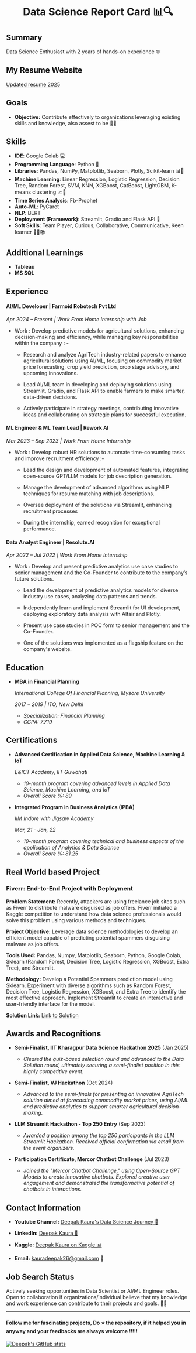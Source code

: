   # <h1 align="center"> Data Science Report Card 📊🔍</h1>

## Summary
Data Science Enthusiast with 2 years of hands-on experience 🌐

## My Resume Website
[Updated resume 2025](https://dour-myth-4e0.notion.site/Deepak-Kaura-s-Resume-62f99154d8eb4fa19ad97768b0811603)

## Goals
* **Objective:** Contribute effectively to organizations leveraging existing skills and knowledge, also assest to be 💼🤝

## **Skills**

- **IDE**: Google Colab 💻
- **Programming Language**: Python 🐍
- **Libraries**: Pandas, NumPy, Matplotlib, Seaborn, Plotly, Scikit-learn 📊🔮
- **Machine Learning**: Linear Regression, Logistic Regression, Decision Tree, Random Forest, SVM, KNN, XGBoost, CatBoost, LightGBM, K-means clustering 📈🌲
- **Time Series Analysis**: Fb-Prophet
- **Auto-ML**: PyCaret
- **NLP**: BERT
- **Deployment (Framework)**: Streamlit, Gradio and Flask API 🚀
- **Soft Skills**: Team Player, Curious, Collaborative, Communicative, Keen learner 🤝💬📚

## **Additional Learnings**

- **Tableau**
- **MS SQL**


## **Experience**

#### **AI/ML Developer | Farmoid Robotech Pvt Ltd**

*Apr 2024 – Present | Work From Home Internship with Job*

* Work : Develop predictive models for agricultural solutions, enhancing decision-making and efficiency, while managing key responsibilities within the company : -


  * Research and analyze AgriTech industry-related papers to enhance agricultural solutions using AI/ML, focusing on commodity market price forecasting, crop yield   prediction, crop stage advisory, and upcoming innovations.
 
  * Lead AI/ML team in developing and deploying solutions using Streamlit, Gradio, and Flask API to enable farmers to make smarter, data-driven decisions.
 
  * Actively participate in strategy meetings, contributing innovative ideas and collaborating on strategic plans for successful execution.


#### **ML Engineer & ML Team Lead | Rework AI**

*Mar 2023 – Sep 2023 | Work From Home Internship*

* Work : Develop robust HR solutions to automate time-consuming tasks and improve recruitment efficiency :-

  * Lead the design and development of automated features, integrating open-source GPT/LLM models for job description generation.
 
  * Manage the development of advanced algorithms using NLP techniques for resume matching with job descriptions.
 
  * Oversee deployment of the solutions via Streamlit, enhancing recruitment processes
 
  * During the internship, earned recognition for exceptional performance.


#### **Data Analyst Engineer | Resolute.AI**

*Apr 2022 – Jul 2022 | Work From Home Internship*

* Work : Develop and present predictive analytics use case studies to senior management and the Co-Founder to contribute to the company’s future solutions.

   * Lead the development of predictive analytics models for diverse industry use cases, analyzing data patterns and trends.
 
   * Independently learn and implement Streamlit for UI development, deploying exploratory data analysis with Altair and Plotly.
 
   * Present use case studies in POC form to senior management and the Co-Founder.
 
   * One of the solutions was implemented as a flagship feature on the company's website.


## **Education**

- **MBA in Financial Planning**
  
  *International College Of Financial Planning, Mysore University*
  
  *2017 – 2019 | ITO, New Delhi*
  - *Specialization: Financial Planning*
  - *CGPA: 7.719*

## **Certifications**

- **Advanced Certification in Applied Data Science, Machine Learning & IoT**
  
  *E&ICT Academy, IIT Guwahati*
  - *10-month program covering advanced levels in Applied Data Science, Machine Learning, and IoT*
  - *Overall Score %: 89*

- **Integrated Program in Business Analytics (IPBA)**
 
  *IIM Indore with Jigsaw Academy*
  
  *Mar, 21 - Jan, 22*
  - *10-month program covering technical and business aspects of the application of Analytics & Data Science*
  - *Overall Score %: 81.25*

## Real World based Project

### **Fiverr: End-to-End Project with Deployment**

**Problem Statement:**
Recently, attackers are using freelance job sites such as Fiverr to distribute malware disguised as job offers. Fiverr initiated a Kaggle competition to understand how data science professionals would solve this problem using various methods and techniques.

**Project Objective:**
Leverage data science methodologies to develop an efficient model capable of predicting potential spammers disguising malware as job offers.

**Tools Used:**
Pandas, Numpy, Matplotlib, Seaborn, Python, Google Colab, Sklearn (Random Forest, Decision Tree, Logistic Regression, XGBoost, Extra Tree), and Streamlit.

**Methodology:**
Develop a Potential Spammers prediction model using Sklearn. Experiment with diverse algorithms such as Random Forest, Decision Tree, Logistic Regression, XGBoost, and Extra Tree to identify the most effective approach. Implement Streamlit to create an interactive and user-friendly interface for the model.

**Solution Link:** [Link to Solution](https://www.kaggle.com/code/deepakkaura/fiverr-end-to-end-project-includes-deployment)



## **Awards and Recognitions**

- **Semi-Finalist, IIT Kharagpur Data Science Hackathon 2025**
  (Jan 2025)
  - *Cleared the quiz-based selection round and advanced to the Data Solution round, ultimately securing a semi-finalist position in this highly competitive event.*

- **Semi-Finalist, VJ Hackathon**
  (Oct 2024)
  - *Advanced to the semi-finals for presenting an innovative AgriTech solution aimed at forecasting commodity market prices, using AI/ML and predictive analytics to support smarter agricultural decision-making.*
 
- **LLM Streamlit Hackathon - Top 250 Entry**
  (Sep 2023)
  - *Awarded a position among the top 250 participants in the LLM Streamlit Hackathon. Received official confirmation via email from the event organizers.*

- **Participation Certificate, Mercor Chatbot Challenge**
  (Jul 2023)
  - *Joined the "Mercor Chatbot Challenge," using Open-Source GPT Models to create innovative chatbots. Explored creative user engagement and demonstrated the transformative potential of chatbots in interactions.*


## Contact Information

* **Youtube Channel:** [Deepak Kaura's Data Science Journey 🎥](https://www.youtube.com/channel/UCgIenOB7b3aEuo4e6Nv8BZQ)

* **LinkedIn:** [Deepak Kaura 🔗](www.linkedin.com/in/deepak-kaura-66a903162)

* **Kaggle:** [Deepak Kaura on Kaggle 📊](https://www.kaggle.com/deepakkaura)

* **Email:** kauradeepak26@gmail.com 📧

## Job Search Status
Actively seeking opportunities in Data Scientist or AI/ML Engineer roles. Open to collaboration if organizations/individual believe that my knowledge and work experience can contribute to their projects and goals. 🤝💼

---
  
  #### Follow me for fascinating projects, Do ⭐ the repository, if it helped you in anyway and your feedbacks are always welcome !!!!!
  
  
  [![Deepak's GitHub stats](https://github-readme-stats.vercel.app/api?username=deepak7642)](https://github.com/deepak7642/github-readme-stats)

<!---
deepak7642/deepak7642 is a ✨ special ✨ repository because its `README.md` (this file) appears on your GitHub profile.
You can click the Preview link to take a look at your changes.
--->
